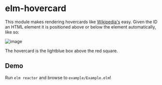 # elm-hovercard

This module makes rendering hovercards like [Wikipedia's](https://anandchowdhary.github.io/hovercard/) easy. Given the ID an HTML element it is positioned above or below the element automatically, like so:

![image](https://user-images.githubusercontent.com/1172181/123420146-7694dc80-d5bb-11eb-99ef-cdb93b9b2ec4.png)

The hovercard is the lightblue box above the red square.

## Demo

Run `elm reactor` and browse to `example/Example.elm`!
